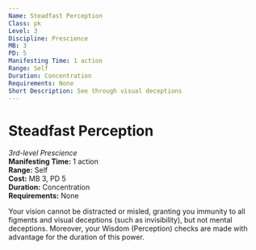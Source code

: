 ```yaml
---
Name: Steadfast Perception
Class: pk
Level: 3
Discipline: Prescience
MB: 3
PD: 5
Manifesting Time: 1 action
Range: Self
Duration: Concentration
Requirements: None
Short Description: See through visual deceptions
---
```

# Steadfast Perception
*3rd-level Prescience*\
**Manifesting Time:** 1 action\
**Range:** Self\
**Cost:** MB 3, PD 5\
**Duration:** Concentration\
**Requirements:** None

Your vision cannot be distracted or misled,
granting you immunity to all figments and visual deceptions
(such as invisibility), but not mental deceptions. Moreover,
your Wisdom (Perception) checks are made with advantage for
the duration of this power.

